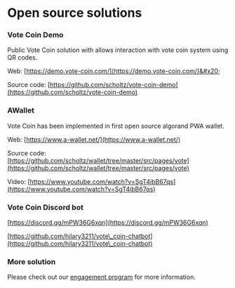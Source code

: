 # Open source solutions

### Vote Coin Demo

Public Vote Coin solution with allows interaction with vote coin system using QR codes.

Web: [https://demo.vote-coin.com/](https://demo.vote-coin.com/)&#x20;

Source code: [https://github.com/scholtz/vote-coin-demo](https://github.com/scholtz/vote-coin-demo)

### AWallet

Vote Coin has been implemented in first open source algorand PWA wallet.

Web: [https://www.a-wallet.net/](https://www.a-wallet.net/)

Source code: [https://github.com/scholtz/wallet/tree/master/src/pages/vote](https://github.com/scholtz/wallet/tree/master/src/pages/vote)

Video: [https://www.youtube.com/watch?v=SgT4ibB67qs](https://www.youtube.com/watch?v=SgT4ibB67qs)

### Vote Coin Discord bot

[https://discord.gg/mPW36G6xqn](https://discord.gg/mPW36G6xqn)

[https://github.com/hilary3211/vote\_coin-chatbot](https://github.com/hilary3211/vote\_coin-chatbot)

### More solution

Please check out our [engagement program](broken-reference) for more information.

